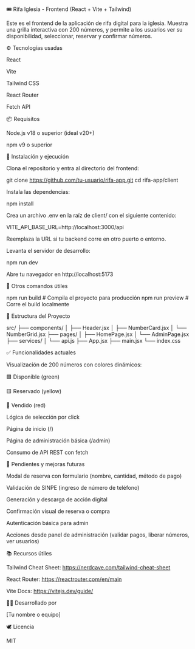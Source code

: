 🎟️ Rifa Iglesia - Frontend (React + Vite + Tailwind)

Este es el frontend de la aplicación de rifa digital para la iglesia. Muestra una grilla interactiva con 200 números, y permite a los usuarios ver su disponibilidad, seleccionar, reservar y confirmar números.

⚙️ Tecnologías usadas

React

Vite

Tailwind CSS

React Router

Fetch API

📦 Requisitos

Node.js v18 o superior (ideal v20+)

npm v9 o superior

🚀 Instalación y ejecución

Clona el repositorio y entra al directorio del frontend:

git clone https://github.com/tu-usuario/rifa-app.git
cd rifa-app/client

Instala las dependencias:

npm install

Crea un archivo .env en la raíz de client/ con el siguiente contenido:

VITE_API_BASE_URL=http://localhost:3000/api

Reemplaza la URL si tu backend corre en otro puerto o entorno.

Levanta el servidor de desarrollo:

npm run dev

Abre tu navegador en http://localhost:5173

🧲 Otros comandos útiles

npm run build # Compila el proyecto para producción
npm run preview # Corre el build localmente

📁 Estructura del Proyecto

src/
├── components/
│ ├── Header.jsx
│ ├── NumberCard.jsx
│ └── NumberGrid.jsx
├── pages/
│ ├── HomePage.jsx
│ └── AdminPage.jsx
├── services/
│ └── api.js
├── App.jsx
├── main.jsx
└── index.css

✅ Funcionalidades actuales

Visualización de 200 números con colores dinámicos:

🟩 Disponible (green)

🟨 Reservado (yellow)

🔴 Vendido (red)

Lógica de selección por click

Página de inicio (/)

Página de administración básica (/admin)

Consumo de API REST con fetch

📌 Pendientes y mejoras futuras

Modal de reserva con formulario (nombre, cantidad, método de pago)

Validación de SINPE (ingreso de número de teléfono)

Generación y descarga de acción digital

Confirmación visual de reserva o compra

Autenticación básica para admin

Acciones desde panel de administración (validar pagos, liberar números, ver usuarios)

📚 Recursos útiles

Tailwind Cheat Sheet: https://nerdcave.com/tailwind-cheat-sheet

React Router: https://reactrouter.com/en/main

Vite Docs: https://vitejs.dev/guide/

🧑‍💻 Desarrollado por

[Tu nombre o equipo]

🕊️ Licencia

MIT
